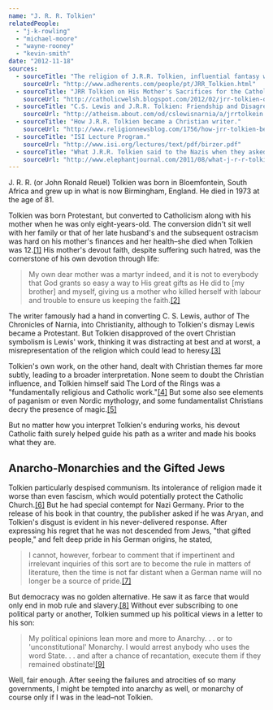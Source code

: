 ```yaml
---
name: "J. R. R. Tolkien"
relatedPeople:
  - "j-k-rowling"
  - "michael-moore"
  - "wayne-rooney"
  - "kevin-smith"
date: "2012-11-18"
sources:
  - sourceTitle: "The religion of J.R.R. Tolkien, influential fantasy writer."
    sourceUrl: "http://www.adherents.com/people/pt/JRR_Tolkien.html"
  - sourceTitle: "JRR Tolkien on His Mother's Sacrifices for the Catholic Faith."
    sourceUrl: "http://catholicwelsh.blogspot.com/2012/02/jrr-tolkien-on-his-mothers-sacrifices.html"
  - sourceTitle: "C.S. Lewis and J.R.R. Tolkien: Friendship and Disagreements Over Christian Theology."
    sourceUrl: "http://atheism.about.com/od/cslewisnarnia/a/jrrtolkein.htm"
  - sourceTitle: "How J.R.R. Tolkien became a Christian writer."
    sourceUrl: "http://www.religionnewsblog.com/1756/how-jrr-tolkien-became-a-christian-writer"
  - sourceTitle: "ISI Lecture Program."
    sourceUrl: "http://www.isi.org/lectures/text/pdf/birzer.pdf"
  - sourceTitle: "What J.R.R. Tolkien said to the Nazis when they asked if he was Jewish."
    sourceUrl: "http://www.elephantjournal.com/2011/08/what-j-r-r-tolkien-said-to-the-nazis-when-they-asked-if-he-was-jewish/"
---
```


J. R. R. (or John Ronald Reuel) Tolkien was born in Bloemfontein, South Africa and grew up in what is now Birmingham, England. He died in 1973 at the age of 81.

Tolkien was born Protestant, but converted to Catholicism along with his mother when he was only eight-years-old. The conversion didn't sit well with her family or that of her late husband's and the subsequent ostracism was hard on his mother's finances and her health–she died when Tolkien was 12.<a class="source-citation" href="#http://www.adherents.com/people/pt/JRR_Tolkien.html" title="The religion of J.R.R. Tolkien, influential fantasy writer.">[1]</a> His mother's devout faith, despite suffering such hatred, was the cornerstone of his own devotion through life:

>My own dear mother was a martyr indeed, and it is not to everybody that God grants so easy a way to His great gifts as He did to [my brother] and myself, giving us a mother who killed herself with labour and trouble to ensure us keeping the faith.<a class="source-citation" href="#http://catholicwelsh.blogspot.com/2012/02/jrr-tolkien-on-his-mothers-sacrifices.html" title="JRR Tolkien on His Mother&apos;s Sacrifices for the Catholic Faith.">[2]</a>

The writer famously had a hand in converting C. S. Lewis, author of The Chronicles of Narnia, into Christianity, although to Tolkien's dismay Lewis became a Protestant. But Tolkien disapproved of the overt Christian symbolism is Lewis' work, thinking it was distracting at best and at worst, a misrepresentation of the religion which could lead to heresy.<a class="source-citation" href="#http://atheism.about.com/od/cslewisnarnia/a/jrrtolkein.htm" title="C.S. Lewis and J.R.R. Tolkien: Friendship and Disagreements Over Christian Theology.">[3]</a>

Tolkien's own work, on the other hand, dealt with Christian themes far more subtly, leading to a broader interpretation. None seem to doubt the Christian influence, and Tolkien himself said The Lord of the Rings was a "fundamentally religious and Catholic work."<a class="source-citation" href="#http://www.religionnewsblog.com/1756/how-jrr-tolkien-became-a-christian-writer" title="How J.R.R. Tolkien became a Christian writer.">[4]</a> But some also see elements of paganism or even Nordic mythology, and some fundamentalist Christians decry the presence of magic.<a class="source-citation" href="#http://www.religionnewsblog.com/1756/how-jrr-tolkien-became-a-christian-writer" title="How J.R.R. Tolkien became a Christian writer.">[5]</a>

But no matter how you interpret Tolkien's enduring works, his devout Catholic faith surely helped guide his path as a writer and made his books what they are.


## Anarcho-Monarchies and the Gifted Jews

Tolkien particularly despised communism. Its intolerance of religion made it worse than even fascism, which would potentially protect the Catholic Church.<a class="source-citation" href="#http://www.isi.org/lectures/text/pdf/birzer.pdf" title="ISI Lecture Program.">[6]</a> But he had special contempt for Nazi Germany. Prior to the release of his book in that country, the publisher asked if he was Aryan, and Tolkien's disgust is evident in his never-delivered response. After expressing his regret that he was not descended from Jews, "that gifted people," and felt deep pride in his German origins, he stated,

>I cannot, however, forbear to comment that if impertinent and irrelevant inquiries of this sort are to become the rule in matters of literature, then the time is not far distant when a German name will no longer be a source of pride.<a class="source-citation" href="#http://www.elephantjournal.com/2011/08/what-j-r-r-tolkien-said-to-the-nazis-when-they-asked-if-he-was-jewish/" title="What J.R.R. Tolkien said to the Nazis when they asked if he was Jewish.">[7]</a>

But democracy was no golden alternative. He saw it as farce that would only end in mob rule and slavery.<a class="source-citation" href="#http://www.isi.org/lectures/text/pdf/birzer.pdf" title="ISI Lecture Program.">[8]</a> Without ever subscribing to one political party or another, Tolkien summed up his political views in a letter to his son:

>My political opinions lean more and more to Anarchy. . . or to 'unconstitutional' Monarchy. I would arrest anybody who uses the word State. . . and after a chance of recantation, execute them if they remained obstinate!<a class="source-citation" href="#http://www.isi.org/lectures/text/pdf/birzer.pdf" title="ISI Lecture Program.">[9]</a>

Well, fair enough. After seeing the failures and atrocities of so many governments, I might be tempted into anarchy as well, or monarchy of course only if I was in the lead–not Tolkien.